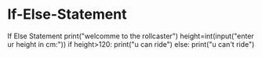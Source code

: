 # If-Else-Statement
If Else Statement
print("welcomme to the rollcaster")
height=int(input("enter ur height in cm:"))
if height>120:
    print("u can ride")
else:
    print("u can't ride")
    
